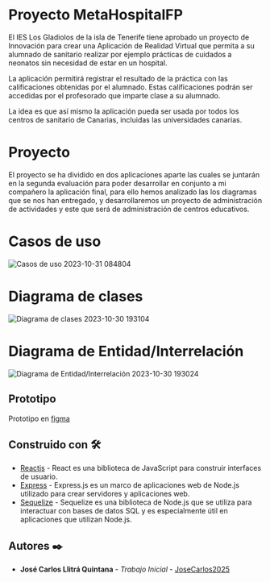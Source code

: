 # Proyecto MetaHospitalFP

El IES Los Gladiolos de la isla de Tenerife tiene aprobado un proyecto de Innovación para crear
una Aplicación de Realidad Virtual que permita a su alumnado de sanitario realizar por ejemplo
prácticas de cuidados a neonatos sin necesidad de estar en un hospital.

La aplicación permitirá registrar el resultado de la práctica con las calificaciones obtenidas por
el alumnado. Estas calificaciones podrán ser accedidas por el profesorado que imparte clase a
su alumnado.

La idea es que así mismo la aplicación pueda ser usada por todos los centros de sanitario de
Canarias, incluidas las universidades canarias.

# Proyecto

El proyecto se ha dividido en dos aplicaciones aparte las cuales se juntarán en la segunda evaluación
para poder desarrollar en conjunto a mi compañero la aplicación final, para ello hemos analizado las
los diagramas que se nos han entregado, y desarrollaremos un proyecto de administración de actividades
y este que será de administración de centros educativos.

# Casos de uso

![Casos de uso 2023-10-31 084804](https://github.com/JoseCarlos2025/Neonatos/assets/118464246/b94ec6cc-0832-4b98-a76d-0f04e4d21431)

# Diagrama de clases

![Diagrama de clases 2023-10-30 193104](https://github.com/JoseCarlos2025/Neonatos/assets/118464246/874c7d5a-66fb-498c-88ad-2e54270912e7)

# Diagrama de Entidad/Interrelación

![Diagrama de Entidad/Interrelación 2023-10-30 193024](https://github.com/JoseCarlos2025/Neonatos/assets/118464246/2d5cb512-392b-4b08-8246-2a0c7cbea6b6)

## Prototipo

Prototipo en [figma](https://www.figma.com/file/cKBt0NM8CGovFJGsIVfnug/MetaHospitalFp?type=design&node-id=0%3A1&mode=design&t=XYOpM1Ug3TnG21M6-1)

## Construido con 🛠️

* [Reactjs](https://react.dev/) - React es una biblioteca de JavaScript para construir interfaces de usuario.
* [Express](https://expressjs.com/es/) - Express.js es un marco de aplicaciones web de Node.js utilizado para crear servidores y aplicaciones web.
* [Sequelize](https://sequelize.org/) - Sequelize es una biblioteca de Node.js que se utiliza para interactuar con bases de datos SQL y es especialmente útil en aplicaciones que utilizan Node.js.


## Autores ✒️

* **José Carlos Llitrá Quintana** - *Trabajo Inicial* - [JoseCarlos2025](https://github.com/JoseCarlos2025)
